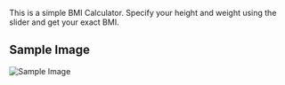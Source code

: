 This is a simple BMI Calculator. Specify your height and weight using the slider and get your exact BMI.

## Sample Image

![Sample Image](/public/sample-image.jpg)